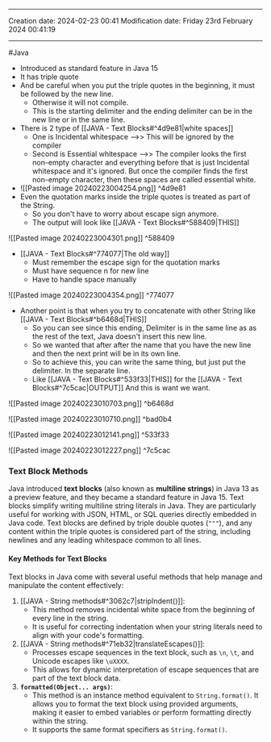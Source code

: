 

----
Creation date: 2024-02-23 00:41
Modification date: Friday 23rd February 2024 00:41:19

----

#Java  

- Introduced as standard feature in Java 15
- It has triple quote
- And be careful when you put the triple quotes in the beginning, it must be followed by the new line.
	- Otherwise it will not compile.
	- This is the starting delimiter and the ending delimiter can be in the new line or in the same line.   
- There is 2 type of [[JAVA - Text Blocks#^4d9e81|white spaces]] 
	- One is Incidental whitespace -->> This will be ignored by the compiler
	- Second is Essential whitespace -->> The compiler looks the first non-empty character and everything before that is just Incidental whitespace and it's ignored. But once the compiler finds the first non-empty character, then these spaces are called essential white.
- ![[Pasted image 20240223004254.png]] ^4d9e81
- Even the quotation marks inside the triple quotes is treated as part of the String. 
	- So you don't have to worry about escape sign anymore.
	- The output will look like [[JAVA - Text Blocks#^588409|THIS]]

![[Pasted image 20240223004301.png]] ^588409

- [[JAVA - Text Blocks#^774077|The old way]]
	- Must remember the escape sign for the quotation marks
	- Must have sequence n for new line
	- Have to handle space manually

![[Pasted image 20240223004354.png]] ^774077

- Another point is that when you try to concatenate with other String like [[JAVA - Text Blocks#^b6468d|THIS]] 
	- So you can see since this ending, Delimiter is in the same line as as the rest of the text, Java doesn't insert this new line.
	- So we wanted that after after the name that you have the new line and then the next print will be in its own line.
	- So to achieve this, you can write the same thing, but just put the delimiter. In the separate line. 
	- Like [[JAVA - Text Blocks#^533f33|THIS]] for the [[JAVA - Text Blocks#^7c5cac|OUTPUT]] And this is want we want.

![[Pasted image 20240223010703.png]] ^b6468d


![[Pasted image 20240223010710.png]] ^bad0b4

![[Pasted image 20240223012141.png]] ^533f33

![[Pasted image 20240223012227.png]] ^7c5cac

### Text Block Methods
Java introduced **text blocks** (also known as **multiline strings**) in Java 13 as a preview feature, and they became a standard feature in Java 15. Text blocks simplify writing multiline string literals in Java. They are particularly useful for working with JSON, HTML, or SQL queries directly embedded in Java code. Text blocks are defined by triple double quotes (`"""`), and any content within the triple quotes is considered part of the string, including newlines and any leading whitespace common to all lines.
#### Key Methods for Text Blocks
Text blocks in Java come with several useful methods that help manage and manipulate the content effectively:
1. [[JAVA - String methods#^3062c7|stripIndent()]]:
    - This method removes incidental white space from the beginning of every line in the string.
    - It is useful for correcting indentation when your string literals need to align with your code's formatting.
2. [[JAVA - String methods#^71eb32|translateEscapes()]]:
    - Processes escape sequences in the text block, such as `\n`, `\t`, and Unicode escapes like `\uXXXX`.
    - This allows for dynamic interpretation of escape sequences that are part of the text block data.
3. **`formatted(Object... args)`**:
    - This method is an instance method equivalent to `String.format()`. It allows you to format the text block using provided arguments, making it easier to embed variables or perform formatting directly within the string.
    - It supports the same format specifiers as `String.format()`.